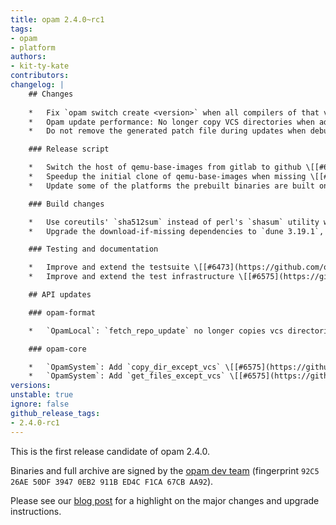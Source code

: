 ```yaml
---
title: opam 2.4.0~rc1
tags:
- opam
- platform
authors:
- kit-ty-kate
contributors:
changelog: |
    ## Changes
    
    *   Fix `opam switch create <version>` when all compilers of that version are flagged with `avoid-version` \[[#6571](https://github.com/ocaml/opam/pull/6571) [@rjbou](https://github.com/rjbou) - fix [#6563](https://github.com/ocaml/opam/issues/6563)\]
    *   Opam update performance: No longer copy VCS directories when adding or updating local non-VCS repositories \[[#6575](https://github.com/ocaml/opam/pull/6575) [@kit-ty-kate](https://github.com/kit-ty-kate) - fix [#6560](https://github.com/ocaml/opam/issues/6560)\]
    *   Do not remove the generated patch file during updates when debug-mode is on \[[#6575](https://github.com/ocaml/opam/pull/6575) [@kit-ty-kate](https://github.com/kit-ty-kate)\]

    ### Release script

    *   Switch the host of qemu-base-images from gitlab to github \[[#6510](https://github.com/ocaml/opam/pull/6510) [@kit-ty-kate](https://github.com/kit-ty-kate)\]
    *   Speedup the initial clone of qemu-base-images when missing \[[#6510](https://github.com/ocaml/opam/pull/6510) [@kit-ty-kate](https://github.com/kit-ty-kate)\]
    *   Update some of the platforms the prebuilt binaries are built on to Alpine 2.21, FreeBSD 14.3, OpenBSD 7.7 and NetBSD 10.1 \[[#6510](https://github.com/ocaml/opam/pull/6510) [@kit-ty-kate](https://github.com/kit-ty-kate)\]

    ### Build changes

    *   Use coreutils' `sha512sum` instead of perl's `shasum` utility when using `./configure --with-cygwin-setup` \[[#6566](https://github.com/ocaml/opam/pull/6566) [@kit-ty-kate](https://github.com/kit-ty-kate) - fix [#6557](https://github.com/ocaml/opam/issues/6557)\]
    *   Upgrade the download-if-missing dependencies to `dune 3.19.1`, `opam-file-format 2.2.0`, `spdx_licenses 1.4.0` and `patch 3.0.0` \[[#6580](https://github.com/ocaml/opam/pull/6580) [@kit-ty-kate](https://github.com/kit-ty-kate)\]

    ### Testing and documentation

    *   Improve and extend the testsuite \[[#6473](https://github.com/ocaml/opam/pull/6473) [#6571](https://github.com/ocaml/opam/pull/6571) [@rjbou](https://github.com/rjbou) [@kit-ty-kate](https://github.com/kit-ty-kate)\]
    *   Improve and extend the test infrastructure \[[#6575](https://github.com/ocaml/opam/pull/6575) [@kit-ty-kate](https://github.com/kit-ty-kate)\]

    ## API updates

    ### opam-format

    *   `OpamLocal`: `fetch_repo_update` no longer copies vcs directories \[[#6575](https://github.com/ocaml/opam/pull/6575) [@kit-ty-kate](https://github.com/kit-ty-kate)\]

    ### opam-core

    *   `OpamSystem`: Add `copy_dir_except_vcs` \[[#6575](https://github.com/ocaml/opam/pull/6575) [@kit-ty-kate](https://github.com/kit-ty-kate)\]
    *   `OpamSystem`: Add `get_files_except_vcs` \[[#6575](https://github.com/ocaml/opam/pull/6575) [@kit-ty-kate](https://github.com/kit-ty-kate)\]
versions:
unstable: true
ignore: false
github_release_tags:
- 2.4.0-rc1
---
```


This is the first release candidate of opam 2.4.0.

Binaries and full archive are signed by the [opam dev team](https://opam.ocaml.org/opam-dev-pubkey.pgp) (fingerprint `92C5 26AE 50DF 3947 0EB2 911B ED4C F1CA 67CB AA92`).

Please see our [blog post](https://opam.ocaml.org/blog/opam-2-4-0-rc1) for a highlight on the major changes and upgrade instructions.
